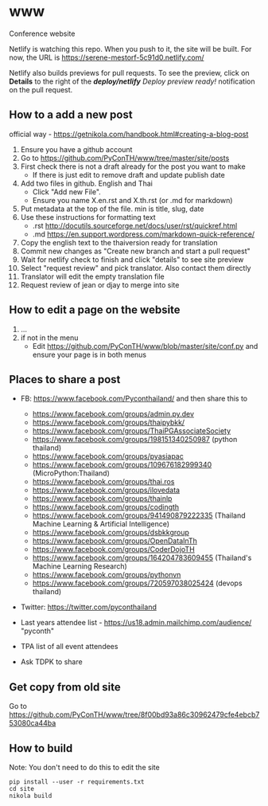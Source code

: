 # www
Conference website

Netlify is watching this repo. When you push to it, the site will be built.
For now, the URL is https://serene-mestorf-5c91d0.netlify.com/ 

Netlify also builds previews for pull requests.
To see the preview, click on **Details** to the right of the _**deploy/netlify** Deploy preview ready!_ notification on the pull request. 

## How to a add a new post

official way - https://getnikola.com/handbook.html#creating-a-blog-post

1. Ensure you have a github account
2. Go to https://github.com/PyConTH/www/tree/master/site/posts 
3. First check there is not a draft already for the post you want to make
   - If there is just edit to remove draft and update publish date
3. Add two files in github. English and Thai
   - Click "Add new File". 
   - Ensure you name X.en.rst and X.th.rst (or .md for markdown)
3. Put metadata at the top of the file. min is title, slug, date
4. Use these instructions for formatting text
   - .rst http://docutils.sourceforge.net/docs/user/rst/quickref.html
   - .md https://en.support.wordpress.com/markdown-quick-reference/
4. Copy the english text to the thaiversion ready for translation
5. Commit new changes as "Create new branch and start a pull request"
6. Wait for netlify check to finish and click "details" to see site preview
8. Select "request review" and pick translator. Also contact them directly
9. Translator will edit the empty translation file
10. Request review of jean or djay to merge into site

## How to edit a page on the website

1. ...
7. if not in the menu
   - Edit https://github.com/PyConTH/www/blob/master/site/conf.py and ensure your page is in both menus


## Places to share a post
- FB: https://www.facebook.com/Pyconthailand/ and then share this to
   - https://www.facebook.com/groups/admin.py.dev
   - https://www.facebook.com/groups/thaipybkk/
   - https://www.facebook.com/groups/ThaiPGAssociateSociety
   - https://www.facebook.com/groups/198151340250987 (python thailand)
   - https://www.facebook.com/groups/pyasiapac
   - https://www.facebook.com/groups/109676182999340 (MicroPython:Thailand)
   - https://www.facebook.com/groups/thai.ros
   - https://www.facebook.com/groups/ilovedata
   - https://www.facebook.com/groups/thainlp
   - https://www.facebook.com/groups/codingth
   - https://www.facebook.com/groups/941490879222335 (Thailand Machine Learning & Artificial Intelligence)
   - https://www.facebook.com/groups/dsbkkgroup
   - https://www.facebook.com/groups/OpenDataInTh
   - https://www.facebook.com/groups/CoderDojoTH
   - https://www.facebook.com/groups/164204783609455 (Thailand's Machine Learning Research)
   - https://www.facebook.com/groups/pythonvn
   - https://www.facebook.com/groups/720597038025424 (devops thailand)
   
- Twitter: https://twitter.com/pyconthailand
- Last years attendee list - https://us18.admin.mailchimp.com/audience/ "pyconth"
- TPA list of all event attendees
- Ask TDPK to share



## Get copy from old site

Go to https://github.com/PyConTH/www/tree/8f00bd93a86c30962479cfe4ebcb753080ca44ba

## How to build

Note: You don't need to do this to edit the site

```
pip install --user -r requirements.txt
cd site
nikola build
```
